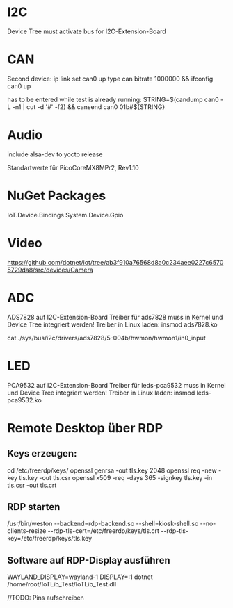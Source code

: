 ﻿# I2C
Device Tree must activate bus for I2C-Extension-Board

# CAN
Second device:
ip link set can0 up type can bitrate 1000000 && ifconfig can0 up

has to be entered while test is already running:
STRING=$(candump can0 -L -n1 | cut -d '#' -f2) && cansend can0 01b#${STRING}

# Audio
include alsa-dev to yocto release

Standartwerte für PicoCoreMX8MPr2, Rev1.10

# NuGet Packages
IoT.Device.Bindings
System.Device.Gpio

# Video
https://github.com/dotnet/iot/tree/ab3f910a76568d8a0c234aee0227c65705729da8/src/devices/Camera

# ADC
ADS7828 auf I2C-Extension-Board
Treiber für ads7828 muss in Kernel und Device Tree integriert werden!
Treiber in Linux laden:
insmod ads7828.ko

cat ./sys/bus/i2c/drivers/ads7828/5-004b/hwmon/hwmon1/in0_input

# LED
PCA9532 auf I2C-Extension-Board
Treiber für leds-pca9532 muss in Kernel und Device Tree integriert werden!
Treiber in Linux laden:
insmod leds-pca9532.ko

# Remote Desktop über RDP
## Keys erzeugen:
cd /etc/freerdp/keys/
openssl genrsa -out tls.key 2048
openssl req -new -key tls.key -out tls.csr
openssl x509 -req -days 365 -signkey tls.key -in tls.csr -out tls.crt
## RDP starten
/usr/bin/weston --backend=rdp-backend.so --shell=kiosk-shell.so --no-clients-resize --rdp-tls-cert=/etc/freerdp/keys/tls.crt --rdp-tls-key=/etc/freerdp/keys/tls.key
## Software auf RDP-Display ausführen
WAYLAND_DISPLAY=wayland-1 DISPLAY=:1 dotnet /home/root/IoTLib_Test/IoTLib_Test.dll





//TODO: Pins aufschreiben